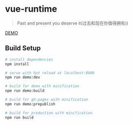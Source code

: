# vue-runtime

> Past and present you deserve it(过去和现在你值得拥有))

[DEMO](https://savoygu.github.io/vue-runtime)

## Build Setup

``` bash
# install dependencies
npm install

# serve with hot reload at localhost:8080
npm run demo:dev

# build for demo with minification
npm run demo:build

# build for gh-pages with minification
npm run demo:prepublish

# build for production with minification
npm run build
```
